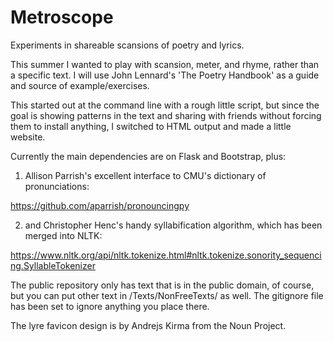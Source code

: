 # Metroscope
Experiments in shareable scansions of poetry and lyrics.

This summer I wanted to play with scansion, meter, and rhyme, rather than a specific text. I will use John Lennard's 'The Poetry Handbook' as a guide and source of example/exercises.

This started out at the command line with a rough little script, but since the goal is showing patterns in the text and sharing with friends without forcing them to install anything, I switched to HTML output and made a little website.

Currently the main dependencies are on Flask and Bootstrap, plus:

1. Allison Parrish's excellent interface to CMU's dictionary of pronunciations:

https://github.com/aparrish/pronouncingpy

2. and Christopher Henc's handy syllabification algorithm, which has been merged into NLTK:

https://www.nltk.org/api/nltk.tokenize.html#nltk.tokenize.sonority_sequencing.SyllableTokenizer

The public repository only has text that is in the public domain, of course, but you can put other text in /Texts/NonFreeTexts/ as well. The gitignore file has been set to ignore anything you place there.

The lyre favicon design is by Andrejs Kirma from the Noun Project.

